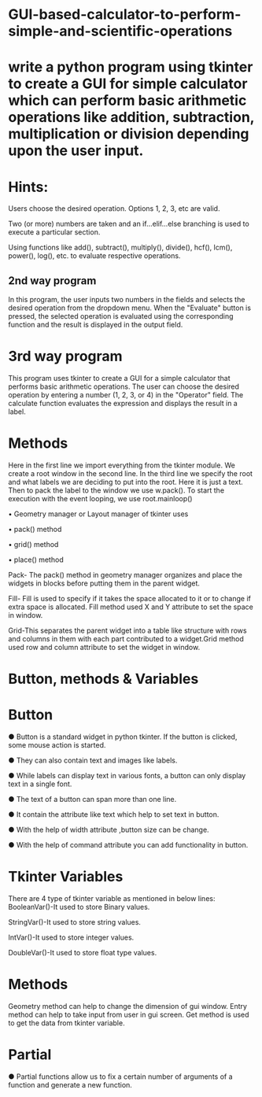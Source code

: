 # GUI-based-calculator-to-perform-simple-and-scientific-operations


# write a python program using tkinter to create a GUI for simple calculator which can perform basic arithmetic operations like addition, subtraction, multiplication or division depending upon the user input.
 

# Hints:
Users choose the desired operation. Options 1, 2, 3, etc are valid.

Two (or more) numbers are taken and an if…elif…else branching is used to execute a particular section.

Using functions like add(), subtract(), multiply(), divide(), hcf(), lcm(), power(), log(), etc. to evaluate respective operations.



## 2nd way program 
In this program, the user inputs two numbers in the fields and selects the desired operation from the dropdown menu. When the "Evaluate" button is pressed, the selected operation is evaluated using the corresponding function and the result is displayed in the output field.


# 3rd way program
This program uses tkinter to create a GUI for a simple calculator that performs basic arithmetic operations. The user can choose the desired operation by entering a number (1, 2, 3, or 4) in the "Operator" field. The calculate function evaluates the expression and displays the result in a label.

# Methods 

Here in the first line we import everything from the tkinter module. We create a root window in the second line. In the third line we specify the root and what labels we are deciding to put into the root. Here it is just a text. Then to pack the label to the window we use w.pack(). To start the execution with the event looping, we use root.mainloop()

• Geometry manager or Layout manager of tkinter uses

• pack() method

• grid() method

• place() method

Pack- The pack() method in geometry manager organizes and place the widgets in blocks before putting them in the parent widget.

Fill- Fill is used to specify if it takes the space allocated to it or to change if extra space is allocated. Fill method used X and Y attribute to set the space in window.

Grid-This separates the parent widget into a table like structure with rows and columns in them with each part contributed to a widget.Grid method used row and column attribute to set the widget in window.



# Button, methods & Variables

# Button


 ● Button is a standard widget in python tkinter. If the button is clicked, some mouse action is started.
 
● They can also contain text and images like labels.

● While labels can display text in various fonts, a button can only display text in a single font.

● The text of a button can span more than one line.

● It contain the attribute like text which help to set text in button.

● With the help of width attribute ,button size can be change.

● With the help of command attribute you can add functionality in button.

# Tkinter Variables

There are 4 type of tkinter variable as mentioned in below lines: BooleanVar()-It used to store Binary values.

StringVar()-It used to store string values.

IntVar()-It used to store integer values.

DoubleVar()-It used to store float type values.

# Methods

Geometry method can help to change the dimension of gui window. Entry method can help to take input from user in gui screen.
Get method is used to get the data from tkinter variable.




# Partial

 ● Partial functions allow us to fix a certain number of arguments of a function and generate a new function.
  
